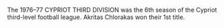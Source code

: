 The 1976–77 CYPRIOT THIRD DIVISION was the 6th season of the Cypriot third-level football league. Akritas Chlorakas won their 1st title.
